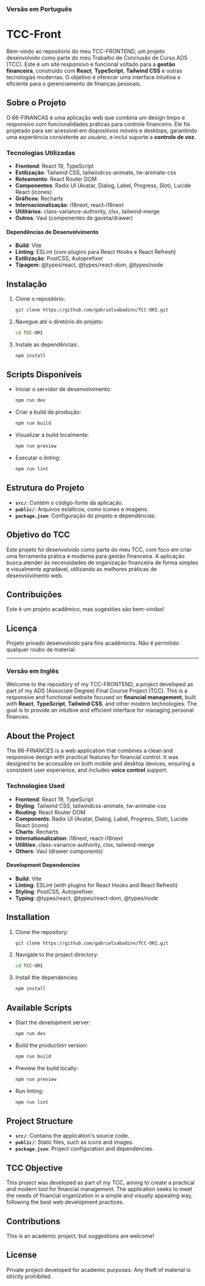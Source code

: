 ### Versão em Português


# TCC-Front

Bem-vindo ao repositório do meu TCC-FRONTEND, um projeto desenvolvido como parte do meu Trabalho de Conclusão de Curso ADS (TCC). Este é um site responsivo e funcional voltado para a **gestão financeira**, construído com **React**, **TypeScript**, **Tailwind CSS** e outras tecnologias modernas. O objetivo é oferecer uma interface intuitiva e eficiente para o gerenciamento de finanças pessoais.

## Sobre o Projeto

O 66-FINANCAS é uma aplicação web que combina um design limpo e responsivo com funcionalidades práticas para controle financeiro. Ele foi projetado para ser acessível em dispositivos móveis e desktops, garantindo uma experiência consistente ao usuário, e inclui suporte a **controle de voz**.

### Tecnologias Utilizadas

- **Frontend**: React 19, TypeScript
- **Estilização**: Tailwind CSS, tailwindcss-animate, tw-animate-css
- **Roteamento**: React Router DOM
- **Componentes**: Radix UI (Avatar, Dialog, Label, Progress, Slot), Lucide React (ícones)
- **Gráficos**: Recharts
- **Internacionalização**: i18next, react-i18next
- **Utilitários**: class-variance-authority, clsx, tailwind-merge
- **Outros**: Vaul (componentes de gaveta/drawer)

#### Dependências de Desenvolvimento
- **Build**: Vite
- **Linting**: ESLint (com plugins para React Hooks e React Refresh)
- **Estilização**: PostCSS, Autoprefixer
- **Tipagem**: @types/react, @types/react-dom, @types/node

## Instalação

1. Clone o repositório:
   ```bash
   git clone https://github.com/gabrielsabadinn/TCC-ORI.git
   ```
2. Navegue até o diretório do projeto:
   ```bash
   cd TCC-ORI
   ```
3. Instale as dependências:
   ```bash
   npm install
   ```

## Scripts Disponíveis

- Iniciar o servidor de desenvolvimento:
  ```bash
  npm run dev
  ```
- Criar a build de produção:
  ```bash
  npm run build
  ```
- Visualizar a build localmente:
  ```bash
  npm run preview
  ```
- Executar o linting:
  ```bash
  npm run lint
  ```

## Estrutura do Projeto

- **`src/`**: Contém o código-fonte da aplicação.
- **`public/`**: Arquivos estáticos, como ícones e imagens.
- **`package.json`**: Configuração do projeto e dependências.

## Objetivo do TCC

Este projeto foi desenvolvido como parte do meu TCC, com foco em criar uma ferramenta prática e moderna para gestão financeira. A aplicação busca atender às necessidades de organização financeira de forma simples e visualmente agradável, utilizando as melhores práticas de desenvolvimento web.

## Contribuições

Este é um projeto acadêmico, mas sugestões são bem-vindas!

## Licença

Projeto privado desenvolvido para fins acadêmicos. Não é permitido qualquer roubo de material.


---

### Versão em Inglês



Welcome to the repository of my TCC-FRONTEND, a project developed as part of my ADS (Associate Degree) Final Course Project (TCC). This is a responsive and functional website focused on **financial management**, built with **React**, **TypeScript**, **Tailwind CSS**, and other modern technologies. The goal is to provide an intuitive and efficient interface for managing personal finances.

## About the Project

The 66-FINANCES is a web application that combines a clean and responsive design with practical features for financial control. It was designed to be accessible on both mobile and desktop devices, ensuring a consistent user experience, and includes **voice control** support.

### Technologies Used

- **Frontend**: React 19, TypeScript
- **Styling**: Tailwind CSS, tailwindcss-animate, tw-animate-css
- **Routing**: React Router DOM
- **Components**: Radix UI (Avatar, Dialog, Label, Progress, Slot), Lucide React (icons)
- **Charts**: Recharts
- **Internationalization**: i18next, react-i18next
- **Utilities**: class-variance-authority, clsx, tailwind-merge
- **Others**: Vaul (drawer components)

#### Development Dependencies
- **Build**: Vite
- **Linting**: ESLint (with plugins for React Hooks and React Refresh)
- **Styling**: PostCSS, Autoprefixer
- **Typing**: @types/react, @types/react-dom, @types/node

## Installation

1. Clone the repository:
   ```bash
   git clone https://github.com/gabrielsabadinn/TCC-ORI.git
   ```
2. Navigate to the project directory:
   ```bash
   cd TCC-ORI
   ```
3. Install the dependencies:
   ```bash
   npm install
   ```

## Available Scripts

- Start the development server:
  ```bash
  npm run dev
  ```
- Build the production version:
  ```bash
  npm run build
  ```
- Preview the build locally:
  ```bash
  npm run preview
  ```
- Run linting:
  ```bash
  npm run lint
  ```

## Project Structure

- **`src/`**: Contains the application's source code.
- **`public/`**: Static files, such as icons and images.
- **`package.json`**: Project configuration and dependencies.

## TCC Objective

This project was developed as part of my TCC, aiming to create a practical and modern tool for financial management. The application seeks to meet the needs of financial organization in a simple and visually appealing way, following the best web development practices.

## Contributions

This is an academic project, but suggestions are welcome!

## License

Private project developed for academic purposes. Any theft of material is strictly prohibited.


